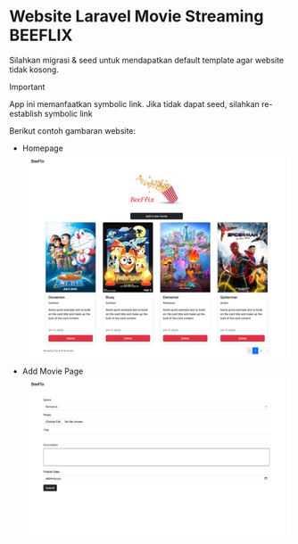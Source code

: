 # Website Laravel Movie Streaming BEEFLIX

Silahkan migrasi & seed untuk mendapatkan default template agar website tidak kosong.
> [!IMPORTANT]  
> App ini memanfaatkan symbolic link. Jika tidak dapat seed, silahkan re-establish symbolic link

Berikut contoh gambaran website:

- Homepage
![home-page](public/home-page.png)

- Add Movie Page
![add-more-page](public/add-movie-page.png)

